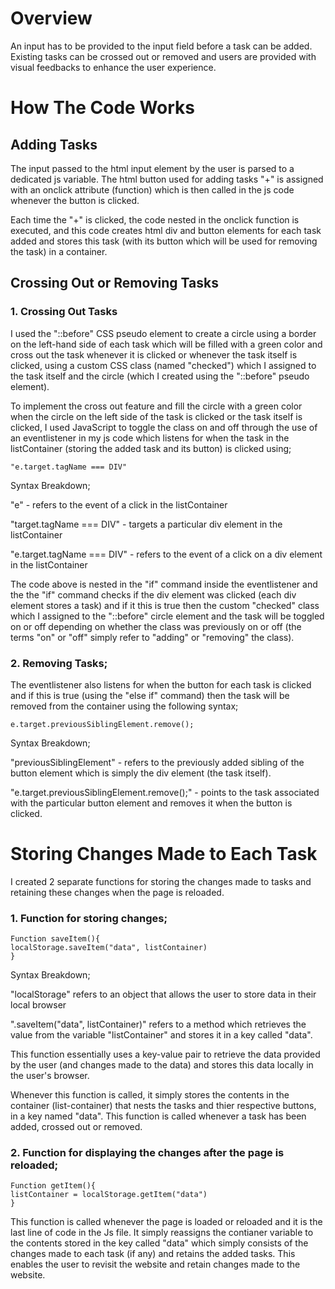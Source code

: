 # Overview
An input has to be provided to the input field before a task can be added. Existing tasks can be crossed out or removed and users are provided with visual feedbacks to enhance the user experience. 

# How The Code Works
## Adding Tasks
The input passed to the html input element by the user is parsed to a dedicated js variable. The html button used for adding tasks "+" is assigned with an onclick attribute (function) which is then called in the js code whenever the button is clicked.

Each time the "+" is clicked, the code nested in the onclick function is executed, and this code creates html div and button elements for each task added and stores this task (with its button which will be used for removing the task) in a container.


## Crossing Out or Removing Tasks
### 1. Crossing Out Tasks
I used the "::before" CSS pseudo element to create a circle using a border on the left-hand side of each task which will be filled with a green color and cross out the task whenever it is clicked or whenever the task itself is clicked, using a custom CSS class (named "checked") which I assigned to the task itself and the circle (which I created using the "::before" pseudo element).

To implement the cross out feature and fill the circle with a green color when the circle on the left side of the task is clicked or the task itself is clicked, I used JavaScript to toggle the class on and off through the use of an eventlistener in my js code which listens for when the task in the listContainer (storing the added task and its button) is clicked using;

    "e.target.tagName === DIV" 

  Syntax Breakdown;

  "e" - refers to the event of a click in the listContainer 

  "target.tagName === DIV" - targets a particular div element in the listContainer 

 "e.target.tagName === DIV" - refers to the event of a click on a div element in the listContainer 

The code above is nested in the "if" command inside the eventlistener and the the "if" command checks if the div element was clicked (each div element stores a task) and if it this is true then the custom "checked" class which I assigned to the "::before" circle element and the task will be toggled on or off depending on whether the class was previously on or off (the terms "on" or "off" simply refer to "adding" or "removing" the class).


### 2. Removing Tasks;
The eventlistener also listens for when the button for each task is clicked and if this is true (using the "else if" command) then the task will be removed from the container using the following syntax;

    e.target.previousSiblingElement.remove();

Syntax Breakdown;

"previousSiblingElement" - refers to the previously added sibling of the button element which is simply the div element (the task itself). 

"e.target.previousSiblingElement.remove();" - points to the task associated with the particular button element and removes it when the button is clicked. 


# Storing Changes Made to Each Task
I created 2 separate functions for storing the changes made to tasks and retaining these changes when the page is reloaded. 

### 1. Function for storing changes;

    Function saveItem(){
    localStorage.saveItem("data", listContainer)
    }

Syntax Breakdown; 

"localStorage" refers to an object that allows the user to store data in their local browser

".saveItem("data", listContainer)" refers to a method which retrieves the value from the variable "listContainer" and stores it in a key called "data". 

This function essentially uses a key-value pair to retrieve the data provided by the user (and changes  made to the data) and stores this data locally in the user's browser. 

Whenever this function is called, it simply stores the contents in the container (list-container) that nests the tasks and thier respective buttons, in a key named "data". This function is called whenever a task has been added, crossed out or removed. 


### 2. Function for displaying the changes after the page is reloaded;

    Function getItem(){
    listContainer = localStorage.getItem("data")
    }

This function is called whenever the page is loaded or reloaded and it is the last line of code in the Js file.
It simply reassigns the contianer variable to the contents stored in the key called "data" which simply consists of the changes made to each task (if any) and retains the added tasks. This enables the user to revisit the website and retain changes made to the website. 
